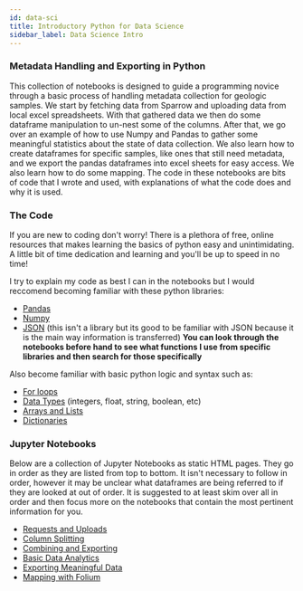 ```yaml
---
id: data-sci
title: Introductory Python for Data Science
sidebar_label: Data Science Intro
---
```


### Metadata Handling and Exporting in Python

This collection of notebooks is designed to guide a programming novice through a basic process of handling metadata collection for geologic samples. We start by fetching data from Sparrow and uploading data from local excel spreadsheets. With that gathered data we then do some dataframe manipulation to un-nest some of the columns. After that, we go over an example of how to use Numpy and Pandas to gather some meaningful statistics about the state of data collection. We also learn how to create dataframes for specific samples, like ones that still need metadata, and we export the pandas dataframes into excel sheets for easy access. We also learn how to do some mapping. The code in these notebooks are bits of code that I wrote and used, with explanations of what the code does and why it is used.

### The Code

If you are new to coding don't worry! There is a plethora of free, online resources that makes learning the basics of python easy and unintimidating. A little bit of time dedication and learning and you'll be up to speed in no time!

I try to explain my code as best I can in the notebooks but I would reccomend becoming familiar with these python libraries:

- [Pandas](https://pandas.pydata.org/)
- [Numpy](https://numpy.org/)
- [JSON](https://www.w3schools.com/whatis/whatis_json.asp) (this isn't a library but its good to be familiar with JSON because it is the main way information is transferred)
  **You can look through the notebooks before hand to see what functions I use from specific libraries and then search for those specifically**

Also become familiar with basic python logic and syntax such as:

- [For loops](https://www.w3schools.com/python/python_for_loops.asp)
- [Data Types](https://realpython.com/python-data-types/) (integers, float, string, boolean, etc)
- [Arrays and Lists](https://www.w3schools.com/python/python_arrays.asp)
- [Dictionaries](https://www.w3schools.com/python/python_dictionaries.asp)

### Jupyter Notebooks

Below are a collection of Jupyter Notebooks as static HTML pages. They go in order as they are listed from top to bottom. It isn't necessary to follow in order, however it may be unclear what dataframes are being referred to if they are looked at out of order. It is suggested to at least skim over all in order and then focus more on the notebooks that contain the most pertinent information for you.

- [Requests and Uploads](/docs/datascience/requests-uploads)
- [Column Splitting](/docs/datascience/column-splitting)
- [Combining and Exporting](/docs/datascience/combine)
- [Basic Data Analytics](/docs/datascience/data-analytics)
- [Exporting Meaningful Data](/docs/datascience/export)
- [Mapping with Folium](/docs/datascience/mapping)
